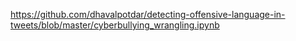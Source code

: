 https://github.com/dhavalpotdar/detecting-offensive-language-in-tweets/blob/master/cyberbullying_wrangling.ipynb